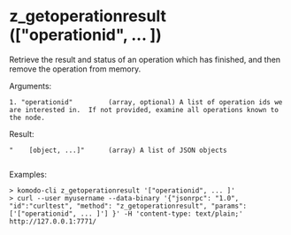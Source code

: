 # z_getoperationresult (["operationid", ... ]) 

Retrieve the result and status of an operation which has finished, and then remove the operation from memory.


Arguments:
```
1. "operationid"         (array, optional) A list of operation ids we are interested in.  If not provided, examine all operations known to the node.

```
Result:
```
"    [object, ...]"      (array) A list of JSON objects


```
Examples:
```
> komodo-cli z_getoperationresult '["operationid", ... ]'
> curl --user myusername --data-binary '{"jsonrpc": "1.0", "id":"curltest", "method": "z_getoperationresult", "params": ['["operationid", ... ]'] }' -H 'content-type: text/plain;' http://127.0.0.1:7771/
```
